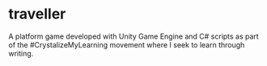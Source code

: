# traveller
A platform game developed with Unity Game Engine and C# scripts as part of the #CrystalizeMyLearning movement where I seek to learn through writing.
